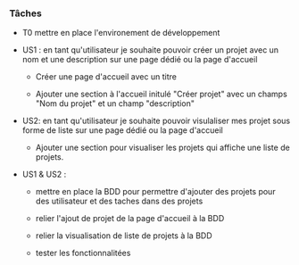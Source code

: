 ### Tâches

* T0 mettre en place l'environement de développement

- US1 : en tant qu'utilisateur je souhaite pouvoir créer un projet avec un nom et une description sur une page dédié ou la page d'accueil

    - Créer une page d'accueil avec un titre

    - Ajouter une section à l'accueil initulé "Créer projet" avec un champs "Nom du projet" et un champ "description"

- US2: en tant qu'utilisateur je souhaite pouvoir visulaliser mes projet sous forme de liste sur une page dédié ou la page d'accueil

    - Ajouter une section pour visualiser les projets qui affiche une liste de projets.

- US1 & US2 :
    - mettre en place la BDD pour permettre d'ajouter des projets pour des utilisateur et des taches dans des projets
    
    - relier l'ajout de projet de la page d'accueil à la BDD

    - relier la visualisation de liste de projets à la BDD

    - tester les fonctionnalitées
